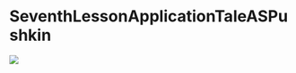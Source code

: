 # SeventhLessonApplicationTaleASPushkin
<p align="left">
<img src="https://user-images.githubusercontent.com/108148690/218261578-7f7b2ffc-d4db-4bd1-9666-a0673381c084.jpeg"/>
</p>
